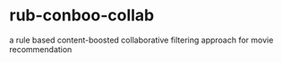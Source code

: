 # rub-conboo-collab
a rule based content-boosted collaborative filtering approach for movie recommendation
